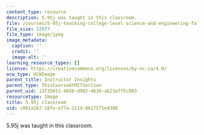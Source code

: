 ```yaml
---
content_type: resource
description: 5.95j was taught in this classroom.
file: /courses/5-95j-teaching-college-level-science-and-engineering-fall-2015/c061a1b718fee77a111d8617571e4308_5-95-classroom.jpg
file_size: 12977
file_type: image/jpeg
image_metadata:
  caption: ''
  credit: ''
  image-alt: ''
learning_resource_types: []
license: https://creativecommons.org/licenses/by-nc-sa/4.0/
ocw_type: OCWImage
parent_title: Instructor Insights
parent_type: ThisCourseAtMITSection
parent_uid: 13f35011-4658-d902-4636-ab23aff5c893
resourcetype: Image
title: 5.95j classroom
uid: c061a1b7-18fe-e77a-111d-8617571e4308
---
```

5.95j was taught in this classroom.